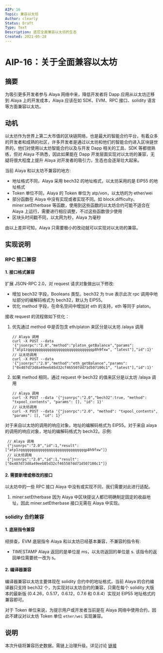 ```yaml
---
AIP: 16
Topic: 兼容以太坊
Author: clearly
Status: Draft 
Type: Text
Description: 底层全面兼容以太坊的生态
Created: 2021-05-28
---
```


# AIP-16：关于全面兼容以太坊

## 摘要
为吸引更多开发者参与 Alaya 网络中来，降低开发者将 Dapp 应用从以太坊迁移到 Alaya 上的开发成本，Alaya 应该在如 SDK、EVM、RPC 接口、solidity 语言等方面兼容以太坊。

## 动机

以太坊作为世界上第二大市值的区块链网络，也是最大的智能合约平台，有着众多的开发者和成熟的社区，许多开发者是通过以太坊和他们的智能合约进入区块链世界的，他们对使用以太坊智能合约以及与开发 Dapp 相关的工具、SDK 等都很熟练，但对 Alaya 不熟悉，因此如果能在 Dapp 开发层面实现对以太坊的兼容，无疑将很大程度上提升 Alaya 对开发者的吸引力，生态也会逐渐壮大起来。

当前 Alaya 和以太坊不兼容的地方:

- 地址格式不同，Alaya 采用 bech32 的地址格式，以太坊采用的是 EIP55 的地址格式
- Token 单位不同，Alaya 的 Token 单位为 atp/von，以太坊的为 ether/wei
- 部分函数在 Alaya 中没有实现或者实现不同。如 block.difficulty、miner.setEtherbase 等函数，使用到这些函数的以太坊合约可能不适合在 Alaya 上运行，需要进行相应调整，不过这些函数很少使用
- 区块头时间戳不同，以太网为秒，Alaya 为毫秒

由以上差异可知，Alaya 只需要极小的改动就可以实现对以太坊的兼容。

## 实现说明

### RPC 接口兼容

#### 1. 接口格式兼容
扩展 JSON-RPC 2.0，对 request 请求对象做出以下修改:  
 - 增加 bech32 字段，Booleans 类型。bech32 为 true 表示此次 rpc 调用中地址部分的编解码格式为 bech32，默认为 EIP55。
 - 优化 method 字段，在命名空间中增加对 eth 的支持，eth 等同于 platon。

接收 request 的流程做如下优化：
1. 优先通过 method 中是否包含 eth/platon 来区分是以太坊 /alaya 调用
    ```
    // Alaya 调用
    curl -X POST --data '{"jsonrpc":"2.0","method":"platon_getBalance","params":["atp1zqqqqqqqqqqqqqqqqqqqqqqqqqqqqqqp8h9fxw", "latest"],"id":1}'
    // 以太坊调用
    curl -X POST --data '{"jsonrpc":"2.0","method":"eth_getBalance","params":["0x407d73d8a49eeb85d32cf465507dd71d507100c1", "latest"],"id":1}'
    ```
2. 如果 method 相同，通过 request 中 bech32 的值来区分是以太坊 /alaya 调用
    ```
    // Alaya 调用
    curl -X POST --data '{"jsonrpc":"2.0","bech32":true, "method": "txpool_contents", "params": [], "id": 1}'
    // 以太坊调用
    curl -X POST --data '{"jsonrpc":"2.0", "method": "txpool_contents", "params": [], "id": 1}'
    ```

对于来自以太坊的调用的响应对象，地址的编解码格式为 EIP55。对于来自 alaya 的调用的响应对象，地址的编解码格式为 bech32。示例:
```
 // Alaya 调用
 {"jsonrpc":"2.0","id":1,"result":["atp1zqqqqqqqqqqqqqqqqqqqqqqqqqqqqqqp8h9fxw"]}
 // 以太坊调用
 {"jsonrpc":"2.0","id":1,"result":["0x407d73d8a49eeb85d32cf465507dd71d507100c1"]}
```

#### 2. 需要新增或修改的接口
以太坊中的一些 RPC 接口 Alaya 中没有或实现不同，我们需要对此进行适配。

1. miner.setEtherbase
因为 Alaya 中区块提议人都已明确制定固定的收益地址，因此 miner.setEtherbase 接口无需在 Alaya 中实现。

### solidity 合约兼容

#### 1. 底层指令兼容
经排查，EVM 底层指令 Alaya 和以太坊已经基本兼容，不兼容的指令有:
- TIMESTAMP
  Alaya 返回的是单位是 ms，以太坊返回的单位是 s. 该指令的返回单位需要统一改为 s。

#### 2. 编译器兼容

编译器兼容以太坊主要体现在 solidity 合约中的地址格式，当前 Alaya 的合约编译器只支持 bech32 个，为实现对以太坊合约的兼容，只需在每个 solidity 大版本的最新版 (0.4.26，0.5.17，0.6.12，0.7.6 和 0.8.4）实现对 EIP55 地址格式的兼容即可。

对于 Token 单位来说，为提示用户或开发者当前是在 Alaya 网络中使用合约，因此不建议对以太坊 Token 单位 `ether/wei` 实现兼容。

## 说明
本次升级将兼容历史数据，需链上治理升级。详见讨论 [链接](https://forum.latticex.foundation/t/topic/4636)

